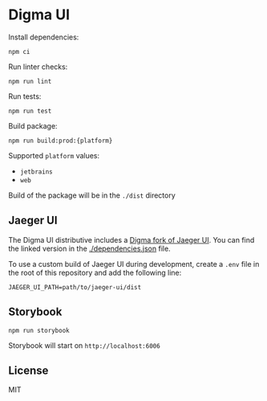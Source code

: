 # Digma UI

Install dependencies:

```shell
npm ci
```

Run linter checks:

```shell
npm run lint
```

Run tests:

```shell
npm run test
```

Build package:

```shell
npm run build:prod:{platform}
```

Supported `platform` values:

- `jetbrains`
- `web`

Build of the package will be in the `./dist` directory

## Jaeger UI

The Digma UI distributive includes a [Digma fork of Jaeger UI](https://github.com/digma-ai/jaeger-ui). You can find the linked version in the [./dependencies.json](./dependencies.json) file.

To use a custom build of Jaeger UI during development, create a `.env` file in the root of this repository and add the following line:

```env
JAEGER_UI_PATH=path/to/jaeger-ui/dist
```

## Storybook

```shell
npm run storybook
```

Storybook will start on `http://localhost:6006`

## License

MIT
